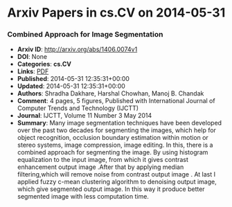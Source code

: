 # Arxiv Papers in cs.CV on 2014-05-31
### Combined Approach for Image Segmentation
- **Arxiv ID**: http://arxiv.org/abs/1406.0074v1
- **DOI**: None
- **Categories**: **cs.CV**
- **Links**: [PDF](http://arxiv.org/pdf/1406.0074v1)
- **Published**: 2014-05-31 12:35:31+00:00
- **Updated**: 2014-05-31 12:35:31+00:00
- **Authors**: Shradha Dakhare, Harshal Chowhan, Manoj B. Chandak
- **Comment**: 4 pages, 5 figures, Published with International Journal of Computer
  Trends and Technology (IJCTT)
- **Journal**: IJCTT, Volume 11 Number 3 May 2014
- **Summary**: Many image segmentation techniques have been developed over the past two decades for segmenting the images, which help for object recognition, occlusion boundary estimation within motion or stereo systems, image compression, image editing.   In this, there is a combined approach for segmenting the image. By using histogram equalization to the input image, from which it gives contrast enhancement output image .After that by applying median filtering,which will remove noise from contrast output image . At last I applied fuzzy c-mean clustering algorithm to denoising output image, which give segmented output image. In this way it produce better segmented image with less computation time.



